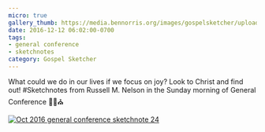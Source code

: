 ```yaml
---
micro: true
gallery_thumb: https://media.bennorris.org/images/gospelsketcher/uploads/2018/84639af6ab.jpg
date: 2016-12-12 06:02:00-0700
tags:
- general conference
- sketchnotes
category: Gospel Sketcher
---
```


What could we do in our lives if we focus on joy? Look to Christ and find out!
#Sketchnotes from Russell M. Nelson  in the Sunday morning of General Conference ✍🏼⛪️

[![Oct 2016 general conference sketchnote 24](https://media.bennorris.org/images/gospelsketcher/uploads/2018/84639af6ab.jpg)](https://media.bennorris.org/images/gospelsketcher/uploads/2018/84639af6ab.jpg)